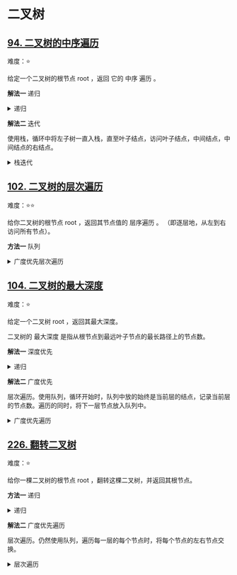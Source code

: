 # 二叉树

## [94. 二叉树的中序遍历](https://leetcode.cn/problems/binary-tree-inorder-traversal)

难度：⭐️

给定一个二叉树的根节点 root ，返回 它的 中序 遍历 。

**解法一** 递归

<details>
  <summary>递归</summary>
  
  ```java
  public List<Integer> inorderTraversal(TreeNode root) {
        List<Integer> res = new ArrayList<>();
        traversal(res, root);
        return res;
    }

    private void traversal(List<Integer> list, TreeNode root) {
        if (root == null) {
            return;
        }
        if (root.left != null) {
            traversal(list, root.left);
        }
        list.add(root.val);
        if (root.right != null) {
            traversal(list, root.right);
        }
    }
  ```

</details>


**解法二** 迭代

使用栈，循环中将左子树一直入栈，直至叶子结点，访问叶子结点，中间结点，中间结点的右结点。

<details>
  <summary>栈迭代</summary>

  ```java
    public List<Integer> inorderTraversal(TreeNode root) {
        List<Integer> res = new ArrayList<>();
        Stack<TreeNode> stack = new Stack<>();
        while(!stack.isEmpty() || root != null) {
            while (root != null) {
                stack.push(root);
                root = root.left;
            }
            root = stack.pop();
            res.add(root.val);
            root = root.right;
        }
        return res;
    }
  ```
</details>

## [102. 二叉树的层次遍历](https://leetcode.cn/problems/binary-tree-level-order-traversal)

难度：⭐️⭐️

给你二叉树的根节点 root ，返回其节点值的 层序遍历 。 （即逐层地，从左到右访问所有节点）。

**方法一** 队列

<details>
  <summary>广度优先层次遍历</summary>

  ```java
    public List<List<Integer>> levelOrder(TreeNode root) {
        List<List<Integer>> list = new ArrayList<>();
        if (root == null) {
            return list;
        }
        Queue<TreeNode> queue = new LinkedList<>();
        queue.offer(root);
        while (!queue.isEmpty()) {
            int size = queue.size();
            List<Integer> layer = new ArrayList<>();
            for (int i = 0; i < size; i++) {
                TreeNode node = queue.poll();
                layer.add(node.val);
                if (node.left != null) {
                    queue.add(node.left);
                }
                if (node.right != null) {
                    queue.add(node.right);
                }
            }
            if (!layer.isEmpty()) {
                list.add(layer);
            }
        }
        return list;
    }
  ```

</details>


## [104. 二叉树的最大深度](https://leetcode.cn/problems/maximum-depth-of-binary-tree)

难度：⭐️

给定一个二叉树 root ，返回其最大深度。

二叉树的 最大深度 是指从根节点到最远叶子节点的最长路径上的节点数。

**解法一** 深度优先

<details>
  <summary>递归</summary>

  ```java
    public int maxDepth(TreeNode root) {
      return root == null ? 0 : Math.max(maxDepth(root.left), maxDepth(root.right)) + 1;
    }
  ```
</details>

**解法二** 广度优先

层次遍历。使用队列，循环开始时，队列中放的始终是当前层的结点，记录当前层的节点数。遍历的同时，将下一层节点放入队列中。

<details>
  <summary>广度优先遍历</summary>

  ```java
  public int maxDepth(TreeNode root) {
        if (root == null) {
            return 0;
        }
        Queue<TreeNode> queue = new LinkedList<>();
        queue.offer(root);
        int depth = 0;
        while (!queue.isEmpty()) {
            int size = queue.size();
            for (int i = 0; i < size; i++) {
                TreeNode node = queue.poll();
                if (node.left != null) {
                    queue.offer(node.left);
                }
                if (node.right != null) {
                    queue.offer(node.right);
                }
            }
            depth++;
        }
        return depth;
    }
  ```
</details>

## [226. 翻转二叉树](https://leetcode.cn/problems/invert-binary-tree)

难度：⭐️

给你一棵二叉树的根节点 root ，翻转这棵二叉树，并返回其根节点。

**方法一** 递归

<details>
  <summary>递归</summary>

  ```java
    public TreeNode invertTree(TreeNode root) {
        if (root == null) {
            return root;
        }
        TreeNode left = invertTree(root.right);
        TreeNode right = invertTree(root.left);
        root.left = left;
        root.right = right;
        return root;
    }
  ```
</details>

**解法二** 广度优先遍历

层次遍历。仍然使用队列，遍历每一层的每个节点时，将每个节点的左右节点交换。

<details>
  <summary>层次遍历</summary>

  ```java
    public TreeNode invertTree(TreeNode root) {
        if (root == null) {
            return root;
        }
        Queue<TreeNode> queue = new LinkedList<>();
        queue.offer(root);
        while (!queue.isEmpty()) {
            int size = queue.size();
            for (int i = 0; i < size; i++) {
                TreeNode node = queue.poll();
                TreeNode temp = node.left;
                node.left = node.right;
                node.right = temp;

                if (node.left != null) {
                    queue.offer(node.left);
                }

                if (node.right != null) {
                    queue.offer(node.right);
                }
            }
        }
        return root;
   }
  ```
</details>


